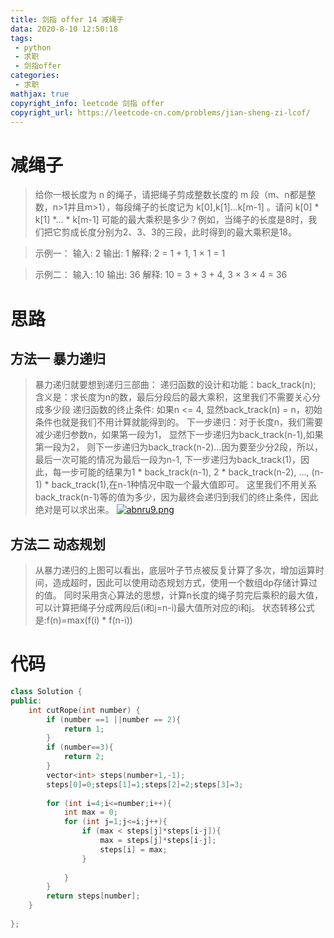 ```yaml
---
title: 剑指 offer 14 减绳子
data: 2020-8-10 12:50:18
tags:
 - python
 - 求职
 - 剑指offer
categories:
 - 求职
mathjax: true
copyright_info: leetcode 剑指 offer
copyright_url: https://leetcode-cn.com/problems/jian-sheng-zi-lcof/
---
```

# 减绳子
>给你一根长度为 n 的绳子，请把绳子剪成整数长度的 m 段（m、n都是整数，n>1并且m>1），每段绳子的长度记为 k[0],k[1]...k[m-1] 。请问 k[0] * k[1] *... * k[m-1] 可能的最大乘积是多少？例如，当绳子的长度是8时，我们把它剪成长度分别为2、3、3的三段，此时得到的最大乘积是18。

>示例一：
>输入: 2
输出: 1
解释: 2 = 1 + 1, 1 × 1 = 1

>示例二：
>输入: 10
输出: 36
解释: 10 = 3 + 3 + 4, 3 × 3 × 4 = 36

# 思路
## 方法一 暴力递归
>暴力递归就要想到递归三部曲：
递归函数的设计和功能：back_track(n); 含义是：求长度为n的数，最后分段后的最大乘积，这里我们不需要关心分成多少段
递归函数的终止条件: 如果n <= 4, 显然back_track(n) = n，初始条件也就是我们不用计算就能得到的。
下一步递归：对于长度n，我们需要减少递归参数n，如果第一段为1， 显然下一步递归为back_track(n-1),如果第一段为2， 则下一步递归为back_track(n-2)...因为要至少分2段，所以，最后一次可能的情况为最后一段为n-1, 下一步递归为back_track(1)，因此，每一步可能的结果为1 * back_track(n-1), 2 * back_track(n-2), ..., (n-1) * back_track(1),在n-1种情况中取一个最大值即可。 这里我们不用关系back_track(n-1)等的值为多少，因为最终会递归到我们的终止条件，因此绝对是可以求出来。
[![abnru9.png](https://s1.ax1x.com/2020/08/10/abnru9.png)](https://imgchr.com/i/abnru9)
## 方法二 动态规划
>从暴力递归的上图可以看出，底层叶子节点被反复计算了多次，增加运算时间，造成超时，因此可以使用动态规划方式，使用一个数组dp存储计算过的值。
>同时采用贪心算法的思想，计算n长度的绳子剪完后乘积的最大值，可以计算把绳子分成两段后(i和j=n-i)最大值所对应的i和j。
>状态转移公式是:f(n)=max(f(i) * f(n-i))

# 代码

``` c++
class Solution {
public:
    int cutRope(int number) {
        if (number ==1 ||number == 2){
            return 1;
        }
        if (number==3){
            return 2;
        }
        vector<int> steps(number+1,-1);
        steps[0]=0;steps[1]=1;steps[2]=2;steps[3]=3;
        
        for (int i=4;i<=number;i++){
            int max = 0;
            for (int j=1;j<=i;j++){
                if (max < steps[j]*steps[i-j]){
                    max = steps[j]*steps[i-j];
                    steps[i] = max;
                }
                
            }
        }
        return steps[number];
    }
    
};
```